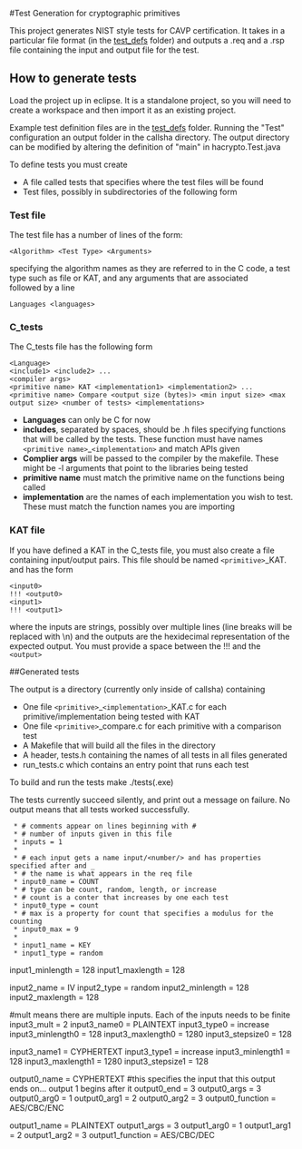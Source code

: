 #Test Generation for cryptographic primitives

This project generates NIST style tests for CAVP certification. It takes in
a particular file format (in the [test_defs](test_defs) folder) and outputs
a .req and a .rsp file containing the input and output file for the test. 


## How to generate tests

Load the project up in eclipse. It is a standalone project, so you will
need to create a workspace and then import it as an existing project.

Example test definition files are  in the [test_defs](test_defs) folder. 
Running the "Test" configuration an output folder in the callsha directory.
The output directory can be modified by altering the definition of "main" in
hacrypto.Test.java 

To define tests you must create

  * A file called tests that specifies where the test files will be found
  * Test files, possibly in subdirectories of the following form
  
### Test file

The test file has a number of lines of the form:

	<Algorithm> <Test Type> <Arguments>

specifying the algorithm names as they are referred to in the C code, a test type such as
file or KAT, and any arguments that are associated  
followed by a line

	Languages <languages>
	

	 
    
### C_tests
The C_tests file has the following form

	<Language>
	<include1> <include2> ...
	<compiler args>
	<primitive name> KAT <implementation1> <implementation2> ...
	<primitive name> Compare <output size (bytes)> <min input size> <max output size> <number of tests> <implementations>
	
  * __Languages__ can only be C for now
  * __includes__, separated by spaces, should be .h files specifying functions that
    will be called by the tests. These function must have names `<primitive name>`_`<implementation>`
    and match APIs given 
  * __Complier args__ will be passed to the compiler by the makefile. These might be -l arguments
    that point to the libraries being tested
  * __primitive name__ must match the primitive name on the functions being called
  * __implementation__ are the names of each implementation you wish to test. These must
    match the function names you are importing

### KAT file
   
If you have defined a KAT in the C_tests file, you must also create a file
containing input/output pairs. This file should be named `<primitive>`_KAT. and
has the form

	<input0>
	!!! <output0>
	<input1>
	!!! <output1>
	
where the inputs are strings, possibly over multiple lines (line breaks will be replaced with \n)
and the outputs are the hexidecimal representation of the expected output. You must provide a space
between the !!! and the `<output>`

##Generated tests

The output is a directory (currently only inside of callsha) containing
   * One file `<primitive>`_`<implementation>`_KAT.c for each primitive/implementation
     being tested with KAT
   * One file `<primitive>`_compare.c for each primitive with a comparison test
   * A Makefile that will build all the files in the directory
   * A header, tests.h containing the names of all tests in all files generated
   * run_tests.c which contains an entry point that runs each test
   
To build and run the tests
	make
	./tests(.exe)

The tests currently succeed silently, and print out a message on failure. No output
means that all tests worked successfully.



	 * # comments appear on lines beginning with #
	 * # number of inputs given in this file
	 * inputs = 1
	 * 
	 * # each input gets a name input/<number/> and has properties specified after and _
	 * # the name is what appears in the req file
	 * input0_name = COUNT
	 * # type can be count, random, length, or increase
	 * # count is a conter that increases by one each test
	 * input0_type = count
	 * # max is a property for count that specifies a modulus for the counting
	 * input0_max = 9
	 * 
	 * input1_name = KEY
	 * input1_type = random
input1_minlength = 128 
input1_maxlength = 128

input2_name = IV
input2_type = random
input2_minlength = 128
input2_maxlength = 128

#mult means there are multiple inputs. Each of the inputs needs to be finite
input3_mult = 2
input3_name0 = PLAINTEXT
input3_type0 = increase
input3_minlength0 = 128
input3_maxlength0 = 1280
input3_stepsize0 = 128 

input3_name1 = CYPHERTEXT
input3_type1 = increase
input3_minlength1 = 128
input3_maxlength1 = 1280
input3_stepsize1 = 128 

output0_name = CYPHERTEXT
#this specifies the input that this output ends on... output 1 begins after it
output0_end = 3
output0_args = 3
output0_arg0 = 1
output0_arg1 = 2
output0_arg2 = 3
output0_function = AES/CBC/ENC

output1_name = PLAINTEXT
output1_args = 3
output1_arg0 = 1
output1_arg1 = 2
output1_arg2 = 3
output1_function = AES/CBC/DEC

